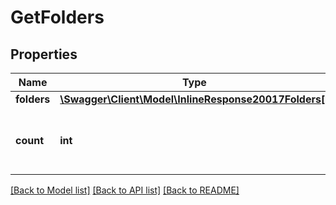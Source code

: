 # GetFolders

## Properties
Name | Type | Description | Notes
------------ | ------------- | ------------- | -------------
**folders** | [**\Swagger\Client\Model\InlineResponse20017Folders[]**](InlineResponse20017Folders.md) |  | [optional] 
**count** | **int** | Number of folders available in your account | [optional] 

[[Back to Model list]](../README.md#documentation-for-models) [[Back to API list]](../README.md#documentation-for-api-endpoints) [[Back to README]](../README.md)



